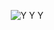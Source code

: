 <p align="center">
  <img src="https://media.giphy.com/media/QuIxFwQo0RMT1tASlV/giphy.gif" alt="Y Y Y"/>
</p>
